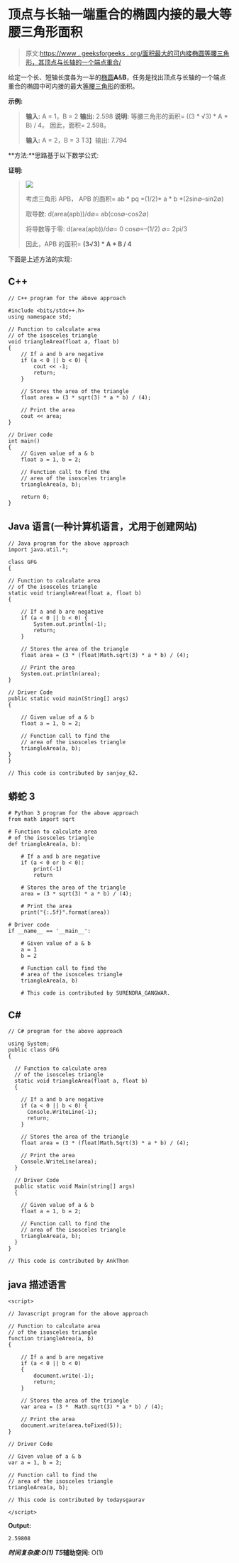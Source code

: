 # 顶点与长轴一端重合的椭圆内接的最大等腰三角形面积

> 原文:[https://www . geeksforgeeks . org/面积最大的可内接椭圆等腰三角形，其顶点与长轴的一个端点重合/](https://www.geeksforgeeks.org/area-of-largest-isosceles-triangle-that-can-be-inscribed-in-an-ellipse-whose-vertex-coincides-with-one-extremity-of-the-major-axis/)

给定一个长、短轴长度各为一半的[椭圆](https://en.wikipedia.org/wiki/Ellipse)**A**&**B**，任务是找出顶点与长轴的一个端点重合的椭圆中可内接的最大[等腰三角形](https://en.wikipedia.org/wiki/Isosceles_triangle)的面积。

**示例:**

> **输入:** A = 1，B = 2
> **输出:** 2.598
> **说明:**
> 等腰三角形的面积= ((3 * √3) * A * B) / 4。
> 因此，面积= 2.598。
> 
> **输入:** A = 2，B = 3
> T3】输出: 7.794

**方法:**思路基于以下数学公式:

**证明:**

> ![](img/f7877af8d839a233d722c550304cfcf0.png)
> 
> 考虑三角形 APB，
> APB 的面积= ab * pq =(1/2)* a * b *(2sin∅–sin2∅)
> 
> 取导数:
> d(area(apb))/d∅= ab(cos∅-cos2∅)
> 
> 将导数等于零:
> d(area(apb))/d∅= 0
> cos∅=–(1/2)
> ∅= 2pi/3
> 
> 因此，APB 的面积= **(3√3) * A * B / 4**

下面是上述方法的实现:

## C++

```
// C++ program for the above approach

#include <bits/stdc++.h>
using namespace std;

// Function to calculate area
// of the isosceles triangle
void triangleArea(float a, float b)
{
    // If a and b are negative
    if (a < 0 || b < 0) {
        cout << -1;
        return;
    }

    // Stores the area of the triangle
    float area = (3 * sqrt(3) * a * b) / (4);

    // Print the area
    cout << area;
}

// Driver code
int main()
{
    // Given value of a & b
    float a = 1, b = 2;

    // Function call to find the
    // area of the isosceles triangle
    triangleArea(a, b);

    return 0;
}
```

## Java 语言(一种计算机语言，尤用于创建网站)

```
// Java program for the above approach
import java.util.*;

class GFG
{

// Function to calculate area
// of the isosceles triangle
static void triangleArea(float a, float b)
{

    // If a and b are negative
    if (a < 0 || b < 0) {
        System.out.println(-1);
        return;
    }

    // Stores the area of the triangle
    float area = (3 * (float)Math.sqrt(3) * a * b) / (4);

    // Print the area
    System.out.println(area);
}

// Driver Code
public static void main(String[] args)
{

    // Given value of a & b
    float a = 1, b = 2;

    // Function call to find the
    // area of the isosceles triangle
    triangleArea(a, b);
}
}

// This code is contributed by sanjoy_62.
```

## 蟒蛇 3

```
# Python 3 program for the above approach
from math import sqrt

# Function to calculate area
# of the isosceles triangle
def triangleArea(a, b):

    # If a and b are negative
    if (a < 0 or b < 0):
        print(-1)
        return

    # Stores the area of the triangle
    area = (3 * sqrt(3) * a * b) / (4);

    # Print the area
    print("{:.5f}".format(area))

# Driver code
if __name__ == '__main__':

    # Given value of a & b
    a = 1
    b = 2

    # Function call to find the
    # area of the isosceles triangle
    triangleArea(a, b)

    # This code is contributed by SURENDRA_GANGWAR.
```

## C#

```
// C# program for the above approach

using System;
public class GFG
{

  // Function to calculate area
  // of the isosceles triangle
  static void triangleArea(float a, float b)
  {

    // If a and b are negative
    if (a < 0 || b < 0) {
      Console.WriteLine(-1);
      return;
    }

    // Stores the area of the triangle
    float area = (3 * (float)Math.Sqrt(3) * a * b) / (4);

    // Print the area
    Console.WriteLine(area);
  }

  // Driver Code
  public static void Main(string[] args)
  {

    // Given value of a & b
    float a = 1, b = 2;

    // Function call to find the
    // area of the isosceles triangle
    triangleArea(a, b);
  }
}

// This code is contributed by AnkThon
```

## java 描述语言

```
<script>

// Javascript program for the above approach

// Function to calculate area
// of the isosceles triangle
function triangleArea(a, b)
{

    // If a and b are negative
    if (a < 0 || b < 0)
    {
        document.write(-1);
        return;
    }

    // Stores the area of the triangle
    var area = (3 *  Math.sqrt(3) * a * b) / (4);

    // Print the area
    document.write(area.toFixed(5));
}

// Driver Code

// Given value of a & b
var a = 1, b = 2;

// Function call to find the
// area of the isosceles triangle
triangleArea(a, b);

// This code is contributed by todaysgaurav

</script>
```

**Output:** 

```
2.59808
```

***时间复杂度:**O(1)*
T5**辅助空间:** O(1)